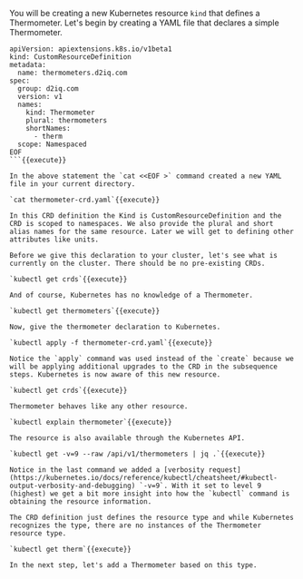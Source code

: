 You will be creating a new Kubernetes resource `kind` that defines a Thermometer. Let's begin by creating a YAML file that declares a simple Thermometer.

```cat <<EOF > thermometer-crd.yaml
apiVersion: apiextensions.k8s.io/v1beta1
kind: CustomResourceDefinition
metadata:
  name: thermometers.d2iq.com
spec:
  group: d2iq.com
  version: v1
  names:
    kind: Thermometer
    plural: thermometers
    shortNames:
      - therm
  scope: Namespaced
EOF
```{{execute}}

In the above statement the `cat <<EOF >` command created a new YAML file in your current directory.

`cat thermometer-crd.yaml`{{execute}}

In this CRD definition the Kind is CustomResourceDefinition and the CRD is scoped to namespaces. We also provide the plural and short alias names for the same resource. Later we will get to defining other attributes like units.

Before we give this declaration to your cluster, let's see what is currently on the cluster. There should be no pre-existing CRDs.

`kubectl get crds`{{execute}}

And of course, Kubernetes has no knowledge of a Thermometer.

`kubectl get thermometers`{{execute}}

Now, give the thermometer declaration to Kubernetes.

`kubectl apply -f thermometer-crd.yaml`{{execute}}

Notice the `apply` command was used instead of the `create` because we will be applying additional upgrades to the CRD in the subsequence steps. Kubernetes is now aware of this new resource.

`kubectl get crds`{{execute}}

Thermometer behaves like any other resource.

`kubectl explain thermometer`{{execute}}

The resource is also available through the Kubernetes API.

`kubectl get -v=9 --raw /api/v1/thermometers | jq .`{{execute}}

Notice in the last command we added a [verbosity request](https://kubernetes.io/docs/reference/kubectl/cheatsheet/#kubectl-output-verbosity-and-debugging) `-v=9`. With it set to level 9 (highest) we get a bit more insight into how the `kubectl` command is obtaining the resource information.

The CRD definition just defines the resource type and while Kubernetes recognizes the type, there are no instances of the Thermometer resource type.

`kubectl get therm`{{execute}}

In the next step, let's add a Thermometer based on this type.
